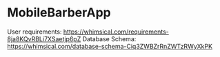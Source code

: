 # MobileBarberApp

User requirements: https://whimsical.com/requirements-8ja8KQvRBLi7XSaetjp6pZ
Database Schema: https://whimsical.com/database-schema-Ciq3ZWBZrRnZWTzRWyXkPK
